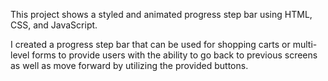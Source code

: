 This project shows a styled and animated progress step bar using HTML, CSS, and JavaScript.

I created a progress step bar that can be used for shopping carts or multi-level forms to provide users with the ability to go back to previous screens as well as move forward by utilizing the provided buttons.  